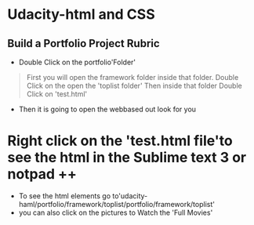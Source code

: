 # Udacity-html and CSS
##  Build a Portfolio Project Rubric
* Double Click on the portfolio'Folder'

> First you will open the framework folder inside that folder.
> Double Click on the open the 'toplist folder'
> Then inside that folder Double Click on 'test.html'
- Then it is going to open the webbased out look for you
 # Right click on the 'test.html file'to see the html in the Sublime text 3 or notpad ++
- To see the html elements go to'udacity-haml/portfolio/framework/toplist/portfolio/framework/toplist'
- you can also click on the pictures to Watch the 'Full Movies'
